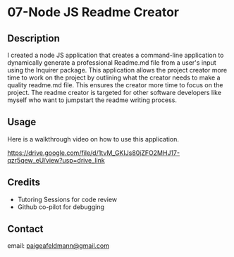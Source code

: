 # 07-Node JS Readme Creator

## Description

I created a node JS application that creates a command-line application to dynamically generate a professional Readme.md file from a user's input using the Inquirer package. This application allows the project creator more time to work on the project by outlining what the creator needs to make a quality readme.md file. This ensures the creator more time to focus on the project. The readme creator is targeted for other software developers like myself who want to jumpstart the readme writing process.


## Usage 
Here is a walkthrough video on how to use this application.

https://drive.google.com/file/d/1tvM_GKIJs80jZFO2MHJ17-qzr5qew_eU/view?usp=drive_link 


## Credits
- Tutoring Sessions for code review
- Github co-pilot for debugging

## Contact

email: paigeafeldmann@gmail.com


